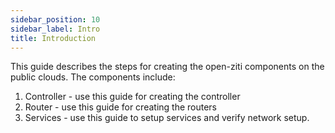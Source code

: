 ```yaml
---
sidebar_position: 10
sidebar_label: Intro
title: Introduction
---
```


This guide describes the steps for creating the open-ziti components on the public clouds. The components include: 

1. Controller - use this guide for creating the controller
2. Router     - use this guide for creating the routers
3. Services   - use this guide to setup services and verify network setup.